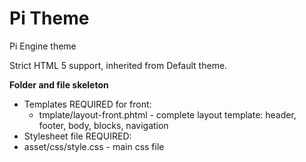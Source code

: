 Pi Theme
=============

Pi Engine theme

Strict HTML 5 support, inherited from Default theme.


**Folder and file skeleton**

* Templates REQUIRED for front:
  *  tmplate/layout-front.phtml - complete layout template: header, footer, body, blocks, navigation
* Stylesheet file REQUIRED:
*  asset/css/style.css - main css file
